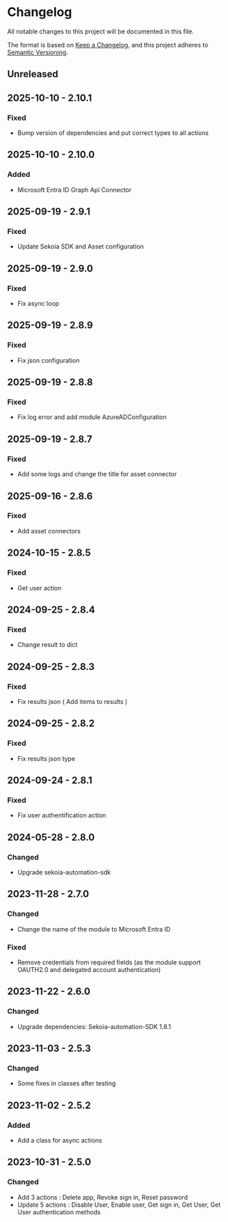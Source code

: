 # Changelog

All notable changes to this project will be documented in this file.

The format is based on [Keep a Changelog](https://keepachangelog.com/en/1.0.0/),
and this project adheres to [Semantic Versioning](https://semver.org/spec/v2.0.0.html).

## Unreleased

## 2025-10-10 - 2.10.1

### Fixed

- Bump version of dependencies and put correct types to all actions

## 2025-10-10 - 2.10.0

### Added

- Microsoft Entra ID Graph Api Connector

## 2025-09-19 - 2.9.1

### Fixed

- Update Sekoia SDK and Asset configuration

## 2025-09-19 - 2.9.0

### Fixed

- Fix async loop

## 2025-09-19 - 2.8.9

### Fixed

- Fix json configuration

## 2025-09-19 - 2.8.8

### Fixed

- Fix log error and add module AzureADConfiguration

## 2025-09-19 - 2.8.7

### Fixed

- Add some logs and change the title for asset connector

## 2025-09-16 - 2.8.6

### Fixed

- Add asset connectors

## 2024-10-15 - 2.8.5

### Fixed

- Get user action

## 2024-09-25 - 2.8.4

### Fixed

- Change result to dict

## 2024-09-25 - 2.8.3

### Fixed

- Fix results json ( Add items to results )

## 2024-09-25 - 2.8.2

### Fixed

- Fix results json type

## 2024-09-24 - 2.8.1

### Fixed

- Fix user authentification action

## 2024-05-28 - 2.8.0

### Changed

- Upgrade sekoia-automation-sdk

## 2023-11-28 - 2.7.0

### Changed

- Change the name of the module to Microsoft Entra ID

### Fixed

- Remove credentials from required fields (as the module support OAUTH2.0 and delegated account authentication)

## 2023-11-22 - 2.6.0

### Changed

- Upgrade dependencies: Sekoia-automation-SDK 1.8.1

## 2023-11-03 - 2.5.3

### Changed

- Some fixes in classes after testing

## 2023-11-02 - 2.5.2

### Added

- Add a class for async actions

## 2023-10-31 - 2.5.0

### Changed

- Add 3 actions : Delete app, Revoke sign in, Reset password
- Update 5 actions : Disable User, Enable user, Get sign in, Get User, Get User authentication methods
